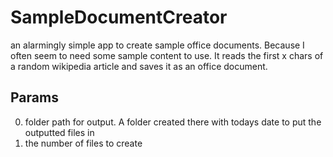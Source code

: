 # SampleDocumentCreator

an alarmingly simple app to create sample office documents. Because I often seem to need some sample content to use. It reads the first x chars of a random wikipedia article and saves it as an office document.

## Params
0. folder path for output. A folder created there with todays date to put the outputted files in
1. the number of files to create
